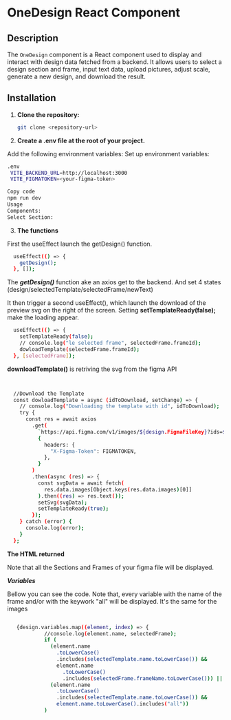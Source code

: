# OneDesign React Component

## Description

The `OneDesign` component is a React component used to display and interact with design data fetched from a backend. It allows users to select a design section and frame, input text data, upload pictures, adjust scale, generate a new design, and download the result.

## Installation

1. **Clone the repository:**

   ```bash
   git clone <repository-url>

   ```

2. **Create a .env file at the root of your project.**

Add the following environment variables:
Set up environment variables:

```bash
.env
 VITE_BACKEND_URL=http://localhost:3000
 VITE_FIGMATOKEN=<your-figma-token>

```

```bash
Copy code
npm run dev
Usage
Components:
Select Section:

```

3. **The functions**

First the useEffect launch the getDesign() function.

```bash
  useEffect(() => {
    getDesign();
  }, []);

```

The **_getDesign()_** function ake an axios get to the backend. And set 4 states (design/selectedTemplate/selectedFrame/newText)

It then trigger a second useEffect(), which launch the download of the preview svg on the right of the screen. Setting **setTemplateReady(false);** make the loading appear.

```bash
  useEffect(() => {
    setTemplateReady(false);
    // console.log("le selected frame", selectedFrame.frameId);
    dowloadTemplate(selectedFrame.frameId);
  }, [selectedFrame]);

```

**downloadTemplate()** is retriving the svg from the figma API

```bash


  //Download the Template
  const dowloadTemplate = async (idToDownload, setChange) => {
    // console.log("Downloading the template with id", idToDownload);
    try {
      const res = await axios
        .get(
          `https://api.figma.com/v1/images/${design.FigmaFileKey}?ids=${idToDownload}&format=svg&scale=1&svg_include_id=true&svg_include_node_id=true`,
          {
            headers: {
              "X-Figma-Token": FIGMATOKEN,
            },
          }
        )
        .then(async (res) => {
          const svgData = await fetch(
            res.data.images[Object.keys(res.data.images)[0]]
          ).then((res) => res.text());
          setSvg(svgData);
          setTemplateReady(true);
        });
    } catch (error) {
      console.log(error);
    }
  };


```

**The HTML returned**

Note that all the Sections and Frames of your figma file will be displayed.

**_Variables_**

Bellow you can see the code. Note that, every variable with the name of the frame and/or with the keywork "all" will be displayed. It's the same for the images

```bash

   {design.variables.map((element, index) => {
            //console.log(element.name, selectedFrame);
            if (
              (element.name
                .toLowerCase()
                .includes(selectedTemplate.name.toLowerCase()) &&
                element.name
                  .toLowerCase()
                  .includes(selectedFrame.frameName.toLowerCase())) ||
              (element.name
                .toLowerCase()
                .includes(selectedTemplate.name.toLowerCase()) &&
                element.name.toLowerCase().includes("all"))
            )

```